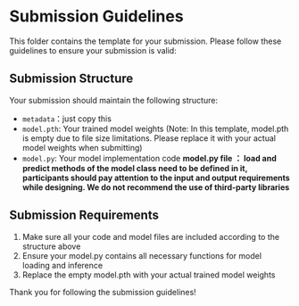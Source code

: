 # Submission Guidelines

This folder contains the template for your submission. Please follow these guidelines to ensure your submission is valid:

## Submission Structure
Your submission should maintain the following structure:
- `metadata`：just copy this
- `model.pth`: Your trained model weights (Note: In this template, model.pth is empty due to file size limitations. Please replace it with your actual model weights when submitting)
- `model.py`: Your model implementation code
**model.py file ： load and predict methods of the model class need to be defined in it, participants should pay attention to the input and output requirements while designing. We do not recommend the use of third-party libraries**
## Submission Requirements
1. Make sure all your code and model files are included according to the structure above
2. Ensure your model.py contains all necessary functions for model loading and inference
3. Replace the empty model.pth with your actual trained model weights

Thank you for following the submission guidelines!
